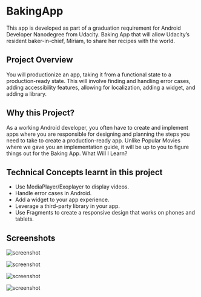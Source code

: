 # BakingApp
This app is developed as part of a graduation requirement for Android Developer Nanodegree from Udacity. Baking App that will allow Udacity’s resident baker-in-chief, Miriam, to share her recipes with the world.

## Project Overview
You will productionize an app, taking it from a functional state to a production-ready state. This will involve finding and handling error cases, adding accessibility features, allowing for localization, adding a widget, and adding a library.

## Why this Project?
As a working Android developer, you often have to create and implement apps where you are responsible for designing and planning the steps you need to take to create a production-ready app. Unlike Popular Movies where we gave you an implementation guide, it will be up to you to figure things out for the Baking App. 
What Will I Learn?

## Technical Concepts learnt in this project
- Use MediaPlayer/Exoplayer to display videos.
- Handle error cases in Android.
- Add a widget to your app experience.
- Leverage a third-party library in your app.
- Use Fragments to create a responsive design that works on phones and tablets.

## Screenshots
![screenshot](https://user-images.githubusercontent.com/38955290/67245500-c0f6ab00-f421-11e9-93fc-74ff447b1196.png)

![screenshot](https://user-images.githubusercontent.com/38955290/67245506-c5bb5f00-f421-11e9-9fbc-9ad97b8eecba.png)

![screenshot](https://user-images.githubusercontent.com/38955290/67245509-c94ee600-f421-11e9-9f7c-a4ac57d18516.png)

![screenshot](https://user-images.githubusercontent.com/38955290/67245514-cc49d680-f421-11e9-9ed2-4296c230b06f.png)

